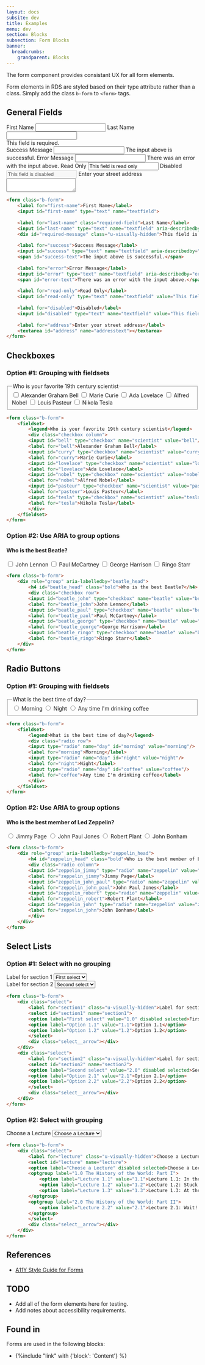```yaml
---
layout: docs
subsite: dev
title: Examples
menu: dev
section: Blocks
subsection: Form Blocks
banner:
  breadcrumbs:
    grandparent: Blocks
---
```




The form component provides consistant UX for all form elements.

Form elements in RDS are styled based on their type attribute rather than a class. Simply add the class `b-form` to `<form>` tags.

## General Fields

<form class="b-form">
    <label for="first-name">First Name</label>
    <input id="first-name" type="text" name="textfield">
    <label for="last-name" class="required-field">Last Name</label>
    <input id="last-name" type="text" name="textfield" aria-describedby="required-message" required>
    <div id="required-message" class="u-visually-hidden">This field is required.</div>
    <label for="success">Success Message</label>
    <input id="success" type="text" name="textfield" aria-describedby="success-text" aria-invalid="false">
    <span id="success-text">The input above is successful.</span>
    <label for="error">Error Message</label>
    <input id="error" type="text" name="textfield" aria-describedby="error-text" aria-invalid="true">
    <span id="error-text">There was an error with the input above.</span>
    <label for="read-only">Read Only</label>
    <input id="read-only" type="text" name="textfield" value="This field is read only" readonly>
    <label for="disabled">Disabled</label>
    <input id="disabled" type="text" name="textfield" value="This field is disabled" disabled>
    <label for="address">Enter your street address</label>
    <textarea id="address" name="addresstext"></textarea>
</form>

```html
<form class="b-form">
    <label for="first-name">First Name</label>
    <input id="first-name" type="text" name="textfield">
    
    <label for="last-name" class="required-field">Last Name</label>
    <input id="last-name" type="text" name="textfield" aria-describedby="required-message" required>
    <div id="required-message" class="u-visually-hidden">This field is required.</div>
    
    <label for="success">Success Message</label>
    <input id="success" type="text" name="textfield" aria-describedby="success-text" aria-invalid="false">
    <span id="success-text">The input above is successful.</span>
    
    <label for="error">Error Message</label>
    <input id="error" type="text" name="textfield" aria-describedby="error-text" aria-invalid="true">
    <span id="error-text">There was an error with the input above.</span>
    
    <label for="read-only">Read Only</label>
    <input id="read-only" type="text" name="textfield" value="This field is read only" readonly>
    
    <label for="disabled">Disabled</label>
    <input id="disabled" type="text" name="textfield" value="This field is disabled" disabled>
    
    <label for="address">Enter your street address</label>
    <textarea id="address" name="addresstext"></textarea>
</form>
```

## Checkboxes

### Option #1: Grouping with fieldsets

<form class="b-form">
    <fieldset>
        <legend>Who is your favorite 19th century scientist</legend>
        <div class="checkbox column">
        <input id="bell" type="checkbox" name="scientist" value="bell"/>
        <label for="bell">Alexander Graham Bell</label>
        <input id="curry" type="checkbox" name="scientist" value="curry"/>
        <label for="curry">Marie Curie</label>
        <input id="lovelace" type="checkbox" name="scientist" value="lovelace"/>
        <label for="lovelace">Ada Lovelace</label>
        <input id="nobel" type="checkbox" name="scientist" value="nobel"/>
        <label for="nobel">Alfred Nobel</label>
        <input id="pasteur" type="checkbox" name="scientist" value="pasteur"/>
        <label for="pasteur">Louis Pasteur</label>
        <input id="tesla" type="checkbox" name="scientist" value="tesla"/>
        <label for="tesla">Nikola Tesla</label>
        </div>
    </fieldset>
</form>

```html
<form class="b-form">
    <fieldset>
        <legend>Who is your favorite 19th century scientist</legend>
        <div class="checkbox column">
        <input id="bell" type="checkbox" name="scientist" value="bell"/>
        <label for="bell">Alexander Graham Bell</label>
        <input id="curry" type="checkbox" name="scientist" value="curry"/>
        <label for="curry">Marie Curie</label>
        <input id="lovelace" type="checkbox" name="scientist" value="lovelace"/>
        <label for="lovelace">Ada Lovelace</label>
        <input id="nobel" type="checkbox" name="scientist" value="nobel"/>
        <label for="nobel">Alfred Nobel</label>
        <input id="pasteur" type="checkbox" name="scientist" value="pasteur"/>
        <label for="pasteur">Louis Pasteur</label>
        <input id="tesla" type="checkbox" name="scientist" value="tesla"/>
        <label for="tesla">Nikola Tesla</label>
        </div>
    </fieldset>
</form>
```

### Option #2: Use ARIA to group options

<form class="b-form">
    <div role="group" aria-labelledby="beatle_head">
        <h4 id="beatle_head" class="bold">Who is the best Beatle?</h4>
        <div class="checkbox row">
        <input id="beatle_john" type="checkbox" name="beatle" value="beatle_john"/>
        <label for="beatle_john">John Lennon</label>
        <input id="beatle_paul" type="checkbox" name="beatle" value="beatle_paul"/>
        <label for="beatle_paul">Paul McCartney</label>
        <input id="beatle_george" type="checkbox" name="beatle" value="beatle_george"/>
        <label for="beatle_george">George Harrison</label>
        <input id="beatle_ringo" type="checkbox" name="beatle" value="beatle_ringo"/>
        <label for="beatle_ringo">Ringo Starr</label>
    </div>
</form>

```html
<form class="b-form">
    <div role="group" aria-labelledby="beatle_head">
        <h4 id="beatle_head" class="bold">Who is the best Beatle?</h4>
        <div class="checkbox row">
        <input id="beatle_john" type="checkbox" name="beatle" value="beatle_john"/>
        <label for="beatle_john">John Lennon</label>
        <input id="beatle_paul" type="checkbox" name="beatle" value="beatle_paul"/>
        <label for="beatle_paul">Paul McCartney</label>
        <input id="beatle_george" type="checkbox" name="beatle" value="beatle_george"/>
        <label for="beatle_george">George Harrison</label>
        <input id="beatle_ringo" type="checkbox" name="beatle" value="beatle_ringo"/>
        <label for="beatle_ringo">Ringo Starr</label>
    </div>
</form>
```

## Radio Buttons

### Option #1: Grouping with fieldsets

<form class="b-form">
    <fieldset>
        <legend>What is the best time of day?</legend>
        <div class="radio row">
        <input type="radio" name="day" id="morning" value="morning"/>
        <label for="morning">Morning</label>
        <input type="radio" name="day" id="night" value="night"/>
        <label for="night">Night</label>
        <input type="radio" name="day" id="coffee" value="coffee"/>
        <label for="coffee">Any time I'm drinking coffee</label>
        </div>
    </fieldset>
</form>

```html
<form class="b-form">
    <fieldset>
        <legend>What is the best time of day?</legend>
        <div class="radio row">
        <input type="radio" name="day" id="morning" value="morning"/>
        <label for="morning">Morning</label>
        <input type="radio" name="day" id="night" value="night"/>
        <label for="night">Night</label>
        <input type="radio" name="day" id="coffee" value="coffee"/>
        <label for="coffee">Any time I'm drinking coffee</label>
        </div>
    </fieldset>
</form>
```

### Option #2: Use ARIA to group options

<form class="b-form">
    <div role="group" aria-labelledby="zeppelin_head">
        <h4 id="zeppelin_head" class="bold">Who is the best member of Led Zeppelin?</h4>
        <div class="radio column">
        <input id="zeppelin_jimmy" type="radio" name="zeppelin" value="zeppelin_jimmy"/>
        <label for="zeppelin_jimmy">Jimmy Page</label>
        <input id="zeppelin_john_paul" type="radio" name="zeppelin" value="zeppelin_john_paul"/>
        <label for="zeppelin_john_paul">John Paul Jones</label>
        <input id="zeppelin_robert" type="radio" name="zeppelin" value="zeppelin_robert"/>
        <label for="zeppelin_robert">Robert Plant</label>
        <input id="zeppelin_john" type="radio" name="zeppelin" value="zeppelin_john"/>
        <label for="zeppelin_john">John Bonham</label>
        </div>
    </div>
</form>

```html
<form class="b-form">
    <div role="group" aria-labelledby="zeppelin_head">
        <h4 id="zeppelin_head" class="bold">Who is the best member of Led Zeppelin?</h4>
        <div class="radio column">
        <input id="zeppelin_jimmy" type="radio" name="zeppelin" value="zeppelin_jimmy"/>
        <label for="zeppelin_jimmy">Jimmy Page</label>
        <input id="zeppelin_john_paul" type="radio" name="zeppelin" value="zeppelin_john_paul"/>
        <label for="zeppelin_john_paul">John Paul Jones</label>
        <input id="zeppelin_robert" type="radio" name="zeppelin" value="zeppelin_robert"/>
        <label for="zeppelin_robert">Robert Plant</label>
        <input id="zeppelin_john" type="radio" name="zeppelin" value="zeppelin_john"/>
        <label for="zeppelin_john">John Bonham</label>
        </div>
    </div>
</form>
```

## Select Lists

### Option #1: Select with no grouping

<form class="b-form">
    <div class="select">
        <label for="section1" class="u-visually-hidden">Label for section 1</label>
        <select id="section1" name="section1">
        <option label="First select" value="1.0" disabled selected>First select</option>
        <option label="Option 1.1" value="1.1">Option 1.1</option>
        <option label="Option 1.2" value="1.2">Option 1.2</option>
        </select>
        <div class="select__arrow"></div>
    </div>
    <div class="select">
        <label for="section2" class="u-visually-hidden">Label for section 2</label>
        <select id="section2" name="section2">
        <option label="Second select" value="2.0" disabled selected>Second select</option>
        <option label="Option 2.1" value="2.1">Option 2.1</option>
        <option label="Option 2.2" value="2.2">Option 2.2</option>
        </select>
        <div class="select__arrow"></div>
    </div>
</form>

```html
<form class="b-form">
    <div class="select">
        <label for="section1" class="u-visually-hidden">Label for section 1</label>
        <select id="section1" name="section1">
        <option label="First select" value="1.0" disabled selected>First select</option>
        <option label="Option 1.1" value="1.1">Option 1.1</option>
        <option label="Option 1.2" value="1.2">Option 1.2</option>
        </select>
        <div class="select__arrow"></div>
    </div>
    <div class="select">
        <label for="section2" class="u-visually-hidden">Label for section 2</label>
        <select id="section2" name="section2">
        <option label="Second select" value="2.0" disabled selected>Second select</option>
        <option label="Option 2.1" value="2.1">Option 2.1</option>
        <option label="Option 2.2" value="2.2">Option 2.2</option>
        </select>
        <div class="select__arrow"></div>
    </div>
</form>
```

### Option #2: Select with grouping

<form class="b-form">
    <div class="select">
        <label for="lecture" class="u-visually-hidden">Choose a Lecture</label>
        <select id="lecture" name="lecture">
        <option label="Choose a Lecture" disabled selected>Choose a Lecture</option>
        <optgroup label="1.0 The History of the World: Part I">
            <option label="Lecture 1.1" value="1.1">Lecture 1.1: In the Beginning</option>
            <option label="Lecture 1.2" value="1.2">Lecture 1.2: Stuck in the Middle</option>
            <option label="Lecture 1.3" value="1.3">Lecture 1.3: At the End</option>
        </optgroup>
        <optgroup label="2.0 The History of the World: Part II">
            <option label="Lecture 2.2" value="2.1">Lecture 2.1: Wait! There's More</option>
        </optgroup>
        </select>
        <div class="select__arrow"></div>
    </div>
</form>

```html
<form class="b-form">
    <div class="select">
        <label for="lecture" class="u-visually-hidden">Choose a Lecture</label>
        <select id="lecture" name="lecture">
        <option label="Choose a Lecture" disabled selected>Choose a Lecture</option>
        <optgroup label="1.0 The History of the World: Part I">
            <option label="Lecture 1.1" value="1.1">Lecture 1.1: In the Beginning</option>
            <option label="Lecture 1.2" value="1.2">Lecture 1.2: Stuck in the Middle</option>
            <option label="Lecture 1.3" value="1.3">Lecture 1.3: At the End</option>
        </optgroup>
        <optgroup label="2.0 The History of the World: Part II">
            <option label="Lecture 2.2" value="2.1">Lecture 2.1: Wait! There's More</option>
        </optgroup>
        </select>
        <div class="select__arrow"></div>
    </div>
</form>
```

## References

- [A11Y Style Guide for Forms](https://a11y-style-guide.com/style-guide/section-forms.html)

## TODO

- Add all of the form elements here for testing.
- Add notes about accessibility requirements.

## Found in

Forms are used in the following blocks:

- {%include "link" with {'block': 'Content'} %}
